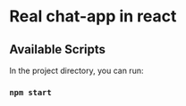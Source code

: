 # Real chat-app in react


## Available Scripts

In the project directory, you can run:

### `npm start`

